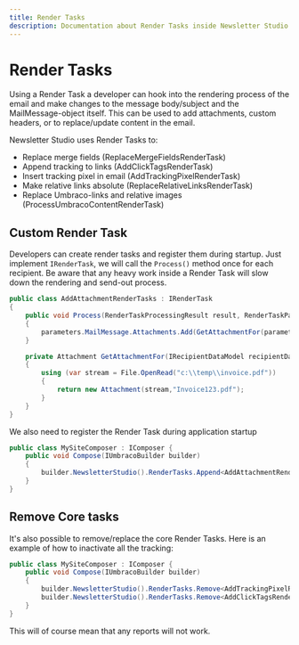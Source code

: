```yaml
---
title: Render Tasks
description: Documentation about Render Tasks inside Newsletter Studio
---
```

# Render Tasks
Using a Render Task a developer can hook into the rendering process of the email and make changes to the message body/subject and the MailMessage-object itself. This can be used to add attachments, custom headers, or to replace/update content in the email.

Newsletter Studio uses Render Tasks to:
* Replace merge fields (ReplaceMergeFieldsRenderTask)
* Append tracking to links (AddClickTagsRenderTask)
* Insert tracking pixel in email (AddTrackingPixelRenderTask)
* Make relative links absolute (ReplaceRelativeLinksRenderTask)
* Replace Umbraco-links and relative images (ProcessUmbracoContentRenderTask)


## Custom Render Task
Developers can create render tasks and register them during startup. Just implement `IRenderTask`, we will call the `Process()` method once for each recipient. Be aware that any heavy work inside a Render Task will slow down the rendering and send-out process.


```csharp
public class AddAttachmentRenderTasks : IRenderTask
{
    public void Process(RenderTaskProcessingResult result, RenderTaskParameters parameters)
    {
        parameters.MailMessage.Attachments.Add(GetAttachmentFor(parameters.Recipient));
    }

    private Attachment GetAttachmentFor(IRecipientDataModel recipientDataModel)
    {
        using (var stream = File.OpenRead("c:\\temp\\invoice.pdf"))
        {
            return new Attachment(stream,"Invoice123.pdf");
        }
    }
}
```

We also need to register the Render Task during application startup

```csharp
public class MySiteComposer : IComposer {
    public void Compose(IUmbracoBuilder builder)
    {
        builder.NewsletterStudio().RenderTasks.Append<AddAttachmentRenderTasks>();
    }
}
```

## Remove Core tasks
It's also possible to remove/replace the core Render Tasks. Here is an example of how to inactivate all the tracking:

```csharp
public class MySiteComposer : IComposer {
    public void Compose(IUmbracoBuilder builder)
    {
        builder.NewsletterStudio().RenderTasks.Remove<AddTrackingPixelRenderTask>();
        builder.NewsletterStudio().RenderTasks.Remove<AddClickTagsRenderTask>();
    }
}

```

This will of course mean that any reports will not work.

